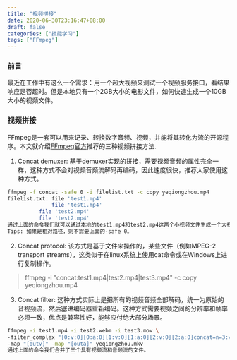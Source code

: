 ```yaml
---
title: "视频拼接"
date: 2020-06-30T23:16:47+08:00
draft: false
categories: ["技能学习"]
tags: ["FFmpeg"]
---
```


### 前言

最近在工作中有这么一个需求：用一个超大视频来测试一个视频服务接口，看结果响应是否超时。但是本地只有一个2GB大小的电影文件，如何快速生成一个10GB大小的视频文件。

### 视频拼接

FFmpeg是一套可以用来记录、转换数字音频、视频，并能将其转化为流的开源程序。本文就介绍[FFmpeg官方](https://trac.ffmpeg.org/wiki/Concatenate)推荐的三种视频拼接方法.

1. Concat demuxer: 基于demuxer实现的拼接，需要视频音频的属性完全一样，这种方式不会对视频音频流解码再编码，因此速度很快，推荐大家使用这种方式。

```bash
ffmpeg -f concat -safe 0 -i filelist.txt -c copy yeqiongzhou.mp4
filelist.txt: file 'test1.mp4'
              file 'test1.mp4'
	      file 'test2.mp4'
	      file 'test2.mp4'
通过上面的命令我们就可以通过本地的test1.mp4和test2.mp4这两个小视频文件生成一个大视频文件。
Tips: 如果是相对路径，则不需要上面的-safe 0。
```

2. Concat protocol: 该方式是基于文件来操作的，某些文件（例如MPEG-2 transport streams），这类似于在linux系统上使用cat命令或在Windows上进行复制操作。

> ffmpeg -i "concat:test1.mp4|test2.mp4|test3.mp4" -c copy yeqiongzhou.mp4

3. Concat filter: 这种方式实际上是把所有的视频音频全部解码，统一为原始的音视频流，然后塞进编码器重新编码。这种方式需要视频之间的分辨率和帧率必须一致，优点是兼容性好，能够应付绝大部分场景。

```bash
ffmpeg -i test1.mp4 -i test2.webm -i test3.mov \
-filter_complex "[0:v:0][0:a:0][1:v:0][1:a:0][2:v:0][2:a:0]concat=n=3:v=1:a=1[outv][outa]" \
-map "[outv]" -map "[outa]" yeqiongzhou.mkv
通过上面的命令我们合并了三个具有视频流和音频流的文件。
```
